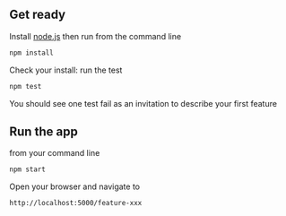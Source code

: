 ## Get ready

Install [node.js](http://nodejs.org/) then run from the command line

```sh
npm install
```

Check your install: run the test

```sh
npm test
```

You should see one test fail as an invitation to describe your first feature


## Run the app

from your command line

```sh
npm start
```

Open your browser and navigate to

```sh
http://localhost:5000/feature-xxx
```

